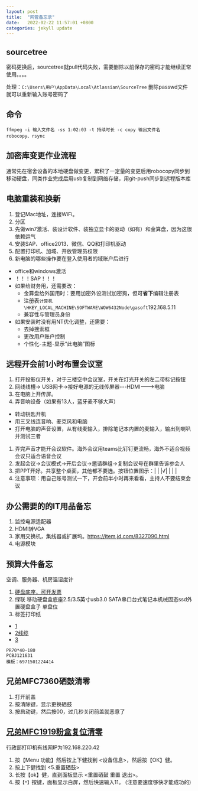 ```yaml
---
layout: post
title:  "网管备忘录"
date:   2022-02-22 11:57:01 +0800
categories: jekyll update
---
```


## sourcetree
密码更换后，sourcetree就pull代码失败，需要删除以前保存的密码才能继续正常使用。。。。

处理：`C:\Users\用户\AppData\Local\Atlassian\SourceTree` 删除passwd文件就可以重新输入账号密码了

## 命令
```
ffmpeg -i 输入文件名 -ss 1:02:03 -t 持续时长 -c copy 输出文件名
robocopy、rsync
```

## 加密库变更作业流程
通常先在宿舍设备的本地硬盘做变更，累积了一定量的变更后用robocopy同步到移动硬盘，同类作业完成后用usb复制到网络存储，用git-push同步到远程版本库

## 电脑重装和换新
1. 登记Mac地址，连接WiFi。
1. 分区
1. 先做win7激活、装设计软件、装独立显卡的驱动（如有）和金算盘，因为这很依赖运气
1. 安装SAP、office2013、微信、QQ和打印机驱动
1. 配置打印机、加域、开放管理员权限
1. 新电脑的哪些操作要在登入使用者的域账户后进行
+ office和windows激活
+ ！！！SAP！！！
+ 如果给财务用，还需要改：
	+ 金算盘给外国用时：要用加密外设测试加密狗，但可**省下**编辑注册表
	+ 注册表`计算机\HKEY_LOCAL_MACHINE\SOFTWARE\WOW6432Node\gasoft`192.168.5.11
	+ 兼容性与管理员身份
+ 如果安装时没有用NT优化调整，还需要：
	+ 去掉搜索框
	+ 更改用户账户控制
	+ 个性化-主题-显示“此电脑”图标


## 远程开会前1小时布置会议室
1. 打开投影仪开关，对于三楼空中会议室，开关在灯光开关的左二带标记按钮
1. 网线线槽-> USB网卡->接好电源的无线传屏器---HDMI--->电脑
1. 在电脑上开传屏。
1. 弄音响设备（如果有13人，蓝牙麦不够大声）
+ 转动钥匙开机
+ 用三叉线连音响、麦克风和电脑
+ 打开电脑的声音设置，从有线麦输入，排除笔记本内置的麦输入，输出到喇叭并测试三者
1. 弄完声音才能开会议软件。海外会议用teams比钉钉更流畅，海外不适合视频会议只适合语音会议
1. 发起会议->会议模式->开后会议->邀请群组->复制会议号在群里告诉参会人
1. 把PPT开好。共享整个桌面，其他都不要选。按钮位置图示：| | |√| | | |
1. 注意事项：用自己账号测试一下，开会前半小时再来看看，主持人不要结束会议


## 办公需要的的IT用品备忘
1. 监控电源适配器
1. HDMI转VGA
1. 家用交换机，集线器或扩展坞。https://item.jd.com/8327090.html
9. 电源模块

## 预算大件备忘
空调、服务器、机房温湿度计
1. [硬盘底座，可开发票](https://item.jd.com/10036824725941.html)
1. 绿联 移动硬盘盒底座2.5/3.5英寸usb3.0 SATA串口台式笔记本机械固态ssd外置硬盘盒子 单盘位
1. 标签打印纸
+ [1](https://item.jd.com/34378898741.html)
+ [2线缆](https://item.jd.com/5835195.html)
+ [3](https://item.jd.com/8732376.html)
```
PR70*40-180
PCBJ121631
模板：6971501224414
```

## 兄弟MFC7360硒鼓清零
1. 打开前盖
1. 按清除键，显示更换硒鼓
1. 按启动键，然后按00，过几秒关闭前盖就恶意了

## [兄弟MFC1919粉盒复位清零](https://www.tonerchiper.com/2020/5322)
行政部打印机有线网IP为192.168.220.42
1. 按【Menu 功能】然后按上下健找到 <设备信息>，然后按【OK】健。
2. 按上下健找到 <5.重置硒鼓>
3. 长按【ok】健，直到面板显示 <重置硒鼓 重置 退出>。
4. 按`【*】`按键，面板显示白屏，然后快速输入11。 (注意要速度够快才能成功的)

